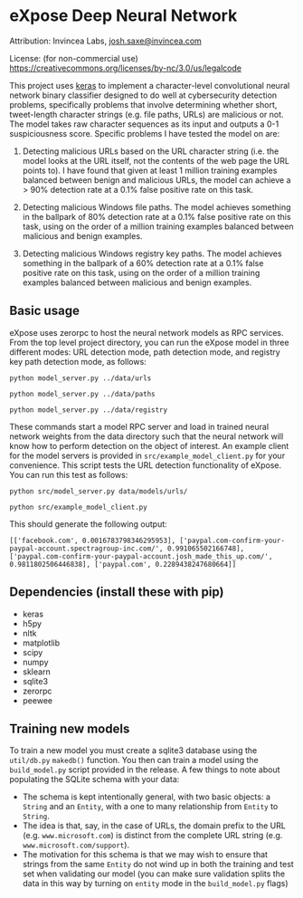 # eXpose Deep Neural Network

Attribution: Invincea Labs, josh.saxe@invincea.com

License: (for non-commercial use) https://creativecommons.org/licenses/by-nc/3.0/us/legalcode

This project uses [keras](http://keras.io "keras") to implement a character-level convolutional neural network binary classifier designed to do well at cybersecurity detection problems, specifically problems that involve determining whether short, tweet-length character strings (e.g. file paths, URLs) are malicious or not.  The model takes raw character sequences as its input and outputs a 0-1 suspiciousness score.  Specific problems I have tested the model on are:

1. Detecting malicious URLs based on the URL character string (i.e. the model looks at the URL itself, not the contents of the web page the URL points to).  I have found that given at least 1 million training examples balanced between benign and malicious URLs, the model can achieve a > 90% detection rate at a 0.1% false positive rate on this task.

2. Detecting malicious Windows file paths.  The model achieves something in the ballpark of 80% detection rate at a 0.1% false positive rate on this task, using on the order of a million training examples balanced between malicious and benign examples.

3. Detecting malicious Windows registry key paths.  The model achieves something in the ballpark of a 60% detection rate at a 0.1% false positive rate on this task, using on the order of a million training examples balanced between malicious and benign examples.

## Basic usage

eXpose uses zerorpc to host the neural network models as RPC services.  From the top level project directory, you can run the eXpose model in three different modes: URL detection mode, path detection mode, and registry key path detection mode, as follows:

`python model_server.py ../data/urls`

`python model_server.py ../data/paths`

`python model_server.py ../data/registry`

These commands start a model RPC server and load in trained neural network weights from the data directory such that the neural network will know how to perform detection on the object of interest.  An example client for the model servers is provided in `src/example_model_client.py` for your convenience.  This script tests the URL detection functionality of eXpose.  You can run this test as follows:

`python src/model_server.py data/models/urls/`

`python src/example_model_client.py`

This should generate the following output:

`[['facebook.com', 0.0016783798346295953],
 ['paypal.com-confirm-your-paypal-account.spectragroup-inc.com/',
  0.991065502166748],
 ['paypal.com-confirm-your-paypal-account.josh_made_this_up.com/',
  0.9811802506446838],
 ['paypal.com', 0.2289438247680664]]`
 
## Dependencies (install these with pip)

* keras
* h5py
* nltk
* matplotlib
* scipy
* numpy
* sklearn
* sqlite3
* zerorpc
* peewee

## Training new models

To train a new model you must create a sqlite3 database using the `util/db.py` `makedb()` function.  You then can train a model using the `build_model.py` script provided in the release.  A few things to note about populating the SQLite schema with your data:
* The schema is kept intentionally general, with two basic objects: a `String` and an `Entity`, with a one to many relationship from `Entity` to `String`.
* The idea is that, say, in the case of URLs, the domain prefix to the URL (e.g. `www.microsoft.com`) is distinct from the complete URL string (e.g. `www.microsoft.com/support`).
* The motivation for this schema is that we may wish to ensure that strings from the same `Entity` do not wind up in both the training and test set when validating our model (you can make sure validation splits the data in this way by turning on `entity` mode in the `build_model.py` flags)